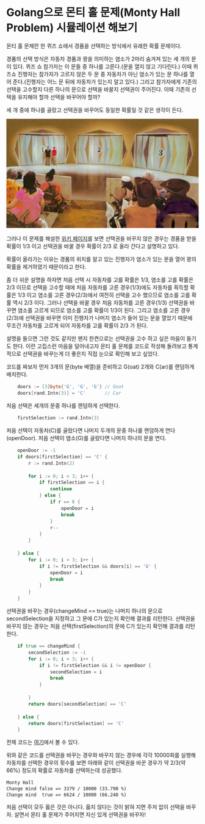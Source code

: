 # Golang으로 몬티 홀 문제(Monty Hall Problem) 시뮬레이션 해보기

몬티 홀 문제란 한 퀴즈 쇼에서 경품을 선택하는 방식에서 유래한 확률 문제이다.

경품의 선택 방식은 자동차 경품과 꽝을 의미하는 염소가 2마리 숨겨져 있는 세 개의 문이 있다. 퀴즈 쇼 참가자는 이 문들 중 하나를 고른다.(문을 열지 않고 기다린다.) 이때 퀴즈쇼 진행자는 참가자가 고르지 않은 두 문 중 자동차가 아닌 염소가 있는 문 하나를 열어 준다.(진행자는 어느 문 뒤에 자동차가 있는지 알고 있다.) 그리고 참가자에게 기존의 선택을 고수할지 다른 하나의 문으로 선택을 바꿀지 선택권이 주어진다. 이때 기존의 선택을 유지해야 할까 선택을 바꾸어야 할까?

세 개 중에 하나를 골랐고 선택권을 바꾸어도 동일한 확률일 것 같은 생각이 든다. 

![Monty Hall Image](/monty_hall_image.png)

그러나 이 문제를 해설한 [위키 페이지](https://ko.wikipedia.org/wiki/%EB%AA%AC%ED%8B%B0_%ED%99%80_%EB%AC%B8%EC%A0%9C)를 보면 선택권을 바꾸지 않은 경우는 경품을 받을 확률이 1/3 이고 선택권을 바꿀 경우 확률이 2/3 로 올라 간다고 설명하고 있다.

확률이 올라가는 이유는 경품의 위치를 알고 있는 진행자가 염소가 있는 문을 열어 꽝의 확률을 제거하였기 때문이라고 한다.

좀 더 쉬운 설명을 하자면 처음 선택 시 자동차를 고를 확률은 1/3, 염소를 고를 확률은 2/3 이므로 선택을 고수할 때에 처음 자동차를 고른 경우(1/3)에도 자동차를 획득할 확률은 1/3 이고 염소를 고른 경우(2/3)에서 여전히 선택을 고수 했으므로 염소를 고를 확률 역시 2/3 이다.
그러나 선택을 바꿀 경우 처음 자동차를 고른 경우(1/3) 선택권을 바꾸면 염소를 고르게 되므로 염소를 고를 확률이 1/3이 된다. 그리고 염소를 고른 경우(2/3)에 선택권을 바꾸면 이미 진행자가 나머지 염소가 들어 있는 문을 열었기 때문에 무조건 자동차를 고르게 되어 자동차를 고를 확률이 2/3 가 된다.

설명을 들으면 그런 것도 같지만 왠지 한켠으로는 선택권을 고수 하고 싶은 마음이 들기도 한다.
이런 고집스런 마음을 덜어내고자 몬티 홀 문제를 코드로 작성해 돌려보고 통계적으로 선택권을 바꾸는게 더 좋은지 직접 눈으로 확인해 보고 싶었다.

코드를 짜보자
먼저 3개의 문(byte 배열)을 준비하고 G(oat) 2개와 C(ar)를 랜덤하게 배치한다.
```go
	doors := [3]byte{'G', 'G', 'G'} // Goat
	doors[rand.Intn(3)] = 'C'       // Car
```

처음 선택은 세개의 문중 하나를 랜덤하게 선택한다.
```go
	firstSelection := rand.Intn(3)
```

처음 선택이 자동차(C)를 골랐다면 나머지 두개의 문중 하나를 랜덤하게 연다(openDoor).
처음 선택이 염소(G)를 골랐다면 나머지 하나의 문을 연다.
```go
	openDoor := -1
	if doors[firstSelection] == 'C' {
		r := rand.Intn(2)

		for i := 0; i < 3; i++ {
			if firstSelection == i {
				continue
			} else {
				if r == 0 {
					openDoor = i
					break
				}
				r--
			}
		}

	} else {
		for i := 0; i < 3; i++ {
			if i != firstSelection && doors[i] == 'G' {
				openDoor = i
				break
			}
		}
	}
```

선택권을 바꾸는 경우(changeMind == true)는 나머지 하나의 문으로 secondSelection을 지정하고 그 문에 C가 있는지 확인해 결과를 리턴한다.
선택권을 바꾸지 않는 경우는 처음 선택(firstSelection)의 문에 C가 있는지 확인해 결과를 리턴한다.
```go
	if true == changeMind {
		secondSelection := -1
		for i := 0; i < 3; i++ {
			if i != firstSelection && i != openDoor {
				secondSelection = i
				break
			}

		}
		return doors[secondSelection] == 'C'

	} else {
		return doors[firstSelection] == 'C'
	}
```
전체 코드는 [여기](https://github.com/shoebillk/monty_hall/blob/master/monty_hall.go)에서 볼 수 있다.


위와 같은 코드를 선택권을 바꾸는 경우와 바꾸지 않는 경우에 각각 10000회를 실행해 자동차를 선택한 경우의 횟수를 보면 아래와 같이 선택권을 바꾼 경우가 약 2/3(약 66%) 정도의 확률로 자동차를 선택하는데 성공했다. 
```
Monty Hall
Change mind false => 3379 / 10000 (33.790 %)
Change mind  true => 6624 / 10000 (66.240 %)

```
처음 선택이 모두 옳은 것은 아니다. 옳지 않다는 것이 밝혀 지면 주저 없이 선택을 바꾸자.
살면서 몬티 홀 문제가 주어지면 자신 있게 선택권을 바꾸자!
